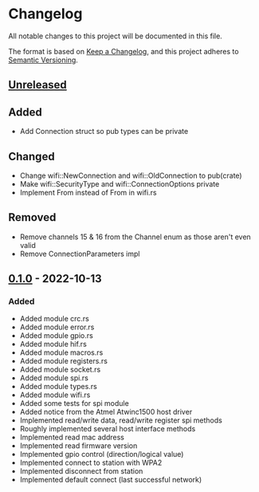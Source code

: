 # Changelog
All notable changes to this project will be documented in this file.

The format is based on [Keep a Changelog](https://keepachangelog.com/en/1.0.0/),
and this project adheres to [Semantic Versioning](https://semver.org/spec/v2.0.0.html).

## [Unreleased]
## Added
- Add Connection struct so pub types can be private

## Changed
- Change wifi::NewConnection and wifi::OldConnection to pub(crate)
- Make wifi::SecurityType and wifi::ConnectionOptions private
- Implement From<Connection> instead of From<ConnectionParameters> in wifi.rs

## Removed
- Remove channels 15 & 16 from the Channel enum as those aren't even valid
- Remove ConnectionParameters impl

## [0.1.0] - 2022-10-13
### Added
- Added module crc.rs
- Added module error.rs
- Added module gpio.rs
- Added module hif.rs
- Added module macros.rs
- Added module registers.rs
- Added module socket.rs
- Added module spi.rs
- Added module types.rs
- Added module wifi.rs
- Added some tests for spi module
- Added notice from the Atmel Atwinc1500 host driver
- Implemented read/write data, read/write register spi methods
- Roughly implemented several host interface methods
- Implemented read mac address
- Implemented read firmware version
- Implemented gpio control (direction/logical value)
- Implemented connect to station with WPA2
- Implemented disconnect from station
- Implemented default connect (last successful network)

[Unreleased]: https://github.com/drewtchrist/atwinc1500-rs/compare/v0.1.0...HEAD
[0.1.0]: https://github.com/drewtchrist/atwinc1500-rs/tag/v0.1.0
